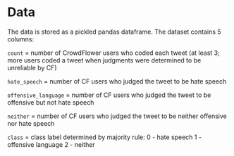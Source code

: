 # Data

The data is stored as a pickled pandas dataframe. The dataset contains 5 columns:

`count` = number of CrowdFlower users who coded each tweet (at least 3; more users coded a tweet when judgments were determined to be unreliable by CF)

`hate_speech` = number of CF users who judged the tweet to be hate speech

`offensive_language` = number of CF users who judged the tweet to be offensive but not hate speech

`neither` = number of CF users who judged the tweet to be neither offensive nor hate speech 


`class` = class label determined by majority rule:
  0 - hate speech
  1 - offensive  language
  2 - neither
